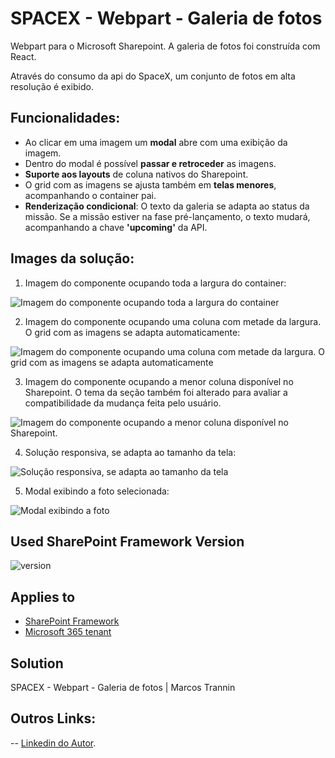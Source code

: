 # SPACEX - Webpart - Galeria de fotos

Webpart para o Microsoft Sharepoint.
A galeria de fotos foi construída com React.

Através do consumo da api do SpaceX, um conjunto de fotos em alta resolução é exibido.


## Funcionalidades:

- Ao clicar em uma imagem um **modal** abre com uma exibição da imagem.
- Dentro do modal é possível **passar e retroceder** as imagens.
- **Suporte aos layouts** de coluna nativos do Sharepoint.
- O grid com as imagens se ajusta também em **telas menores**, acompanhando o container pai.
- **Renderização condicional**: O texto da galeria se adapta ao status da missão. Se a missão estiver na fase pré-lançamento, o texto mudará, acompanhando a chave **'upcoming'** da API.


## Images da solução:
1) Imagem do componente ocupando toda a largura do container:

![Imagem do componente ocupando toda a largura do container](https://i.imgur.com/scTU5H4.png)

2) Imagem do componente ocupando uma coluna com metade da largura. O grid com as imagens se adapta automaticamente:

![Imagem do componente ocupando uma coluna com metade da largura. O grid com as imagens se adapta automaticamente](https://i.imgur.com/e4zC4ot.png)

3) Imagem do componente ocupando a menor coluna disponível no Sharepoint.
O tema da seção também foi alterado para avaliar a compatibilidade da mudança feita pelo usuário.

![Imagem do componente ocupando a menor coluna disponível no Sharepoint.](https://i.imgur.com/gNwByFb.png)

4) Solução responsiva, se adapta ao tamanho da tela:

![Solução responsiva, se adapta ao tamanho da tela](https://i.imgur.com/A8sedDh.png)

5) Modal exibindo a foto selecionada:

![Modal exibindo a foto](https://i.imgur.com/rrqS7g6.png)


## Used SharePoint Framework Version

![version](https://img.shields.io/npm/v/@microsoft/sp-component-base/latest?color=green)

## Applies to

- [SharePoint Framework](https://aka.ms/spfx)
- [Microsoft 365 tenant](https://docs.microsoft.com/en-us/sharepoint/dev/spfx/set-up-your-developer-tenant)


## Solution

SPACEX - Webpart - Galeria de fotos | Marcos Trannin

## Outros Links:
-- [Linkedin do Autor](https://www.linkedin.com/in/marcos-a-253b14184/).



